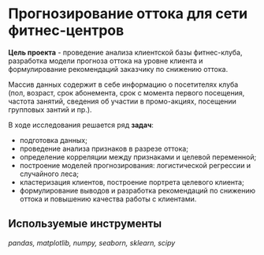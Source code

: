 # Прогнозирование оттока для сети фитнес-центров

**Цель проекта** - проведение анализа клиентской базы фитнес-клуба, разработка модели прогноза оттока на уровне клиента и формулирование рекомендаций заказчику по снижению оттока. 
    
Массив данных содержит в себе информацию о посетителях клуба (пол, возраст, срок абонемента, срок с момента первого посещения, частота занятий, сведения об участии в промо-акциях, посещении групповых зантий и пр.).

В ходе исследования решается ряд **задач**:
- подготовка данных; 
- проведение анализа признаков в разрезе оттока;
- определение корреляции между признаками и целевой переменной;
- построение моделей прогнозирования: логистической регрессии и случайного леса;
- кластеризация клиентов, построение портрета целевого клиента;
- формулирование выводов и разработка рекомендаций по снижению оттока и повышению качества работы с клиентами.

## Используемые инструменты
*pandas, matplotlib, numpy, seaborn, sklearn, scipy*
